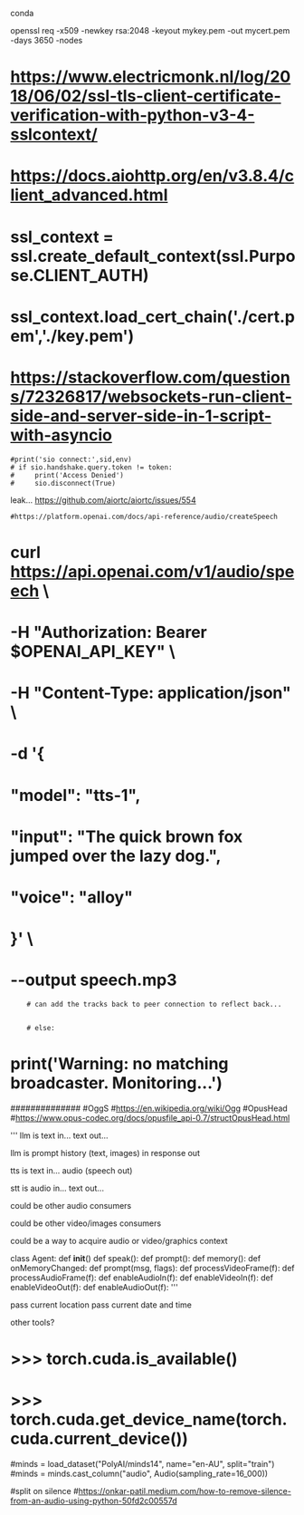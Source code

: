 
conda


openssl req -x509 -newkey rsa:2048 -keyout mykey.pem -out mycert.pem -days 3650 -nodes


# https://www.electricmonk.nl/log/2018/06/02/ssl-tls-client-certificate-verification-with-python-v3-4-sslcontext/
# https://docs.aiohttp.org/en/v3.8.4/client_advanced.html
# ssl_context = ssl.create_default_context(ssl.Purpose.CLIENT_AUTH)
# ssl_context.load_cert_chain('./cert.pem','./key.pem')

# https://stackoverflow.com/questions/72326817/websockets-run-client-side-and-server-side-in-1-script-with-asyncio

    #print('sio connect:',sid,env)
    # if sio.handshake.query.token != token: 
    #     print('Access Denied')
    #     sio.disconnect(True)
leak... 
    https://github.com/aiortc/aiortc/issues/554


    #https://platform.openai.com/docs/api-reference/audio/createSpeech

# curl https://api.openai.com/v1/audio/speech \
#   -H "Authorization: Bearer $OPENAI_API_KEY" \
#   -H "Content-Type: application/json" \
#   -d '{
#     "model": "tts-1",
#     "input": "The quick brown fox jumped over the lazy dog.",
#     "voice": "alloy"
#   }' \
#   --output speech.mp3



        # can add the tracks back to peer connection to reflect back... 


        # else:
#     print('Warning: no matching broadcaster.  Monitoring...')

##############
#OggS
#https://en.wikipedia.org/wiki/Ogg 
#OpusHead
#https://www.opus-codec.org/docs/opusfile_api-0.7/structOpusHead.html

'''
llm is text in... text out... 


llm is prompt history (text, images) in response out

tts is text in... audio (speech out)

stt is audio in... text out... 

could be other audio consumers

could be other video/images consumers

could be a way to acquire audio or video/graphics context

class Agent:
    def __init__()
    def speak():
    def prompt():
    def memory():
    def onMemoryChanged:
    def prompt(msg, flags):
    def processVideoFrame(f):
    def processAudioFrame(f):
    def enableAudioIn(f):
    def enableVideoIn(f):
    def enableVideoOut(f):
    def enableAudioOut(f):
'''

pass current location
pass current date and time

other tools?


# >>> torch.cuda.is_available()
# >>> torch.cuda.get_device_name(torch.cuda.current_device())


#minds = load_dataset("PolyAI/minds14", name="en-AU", split="train")
#minds = minds.cast_column("audio", Audio(sampling_rate=16_000))


#split on silence
#https://onkar-patil.medium.com/how-to-remove-silence-from-an-audio-using-python-50fd2c00557d

